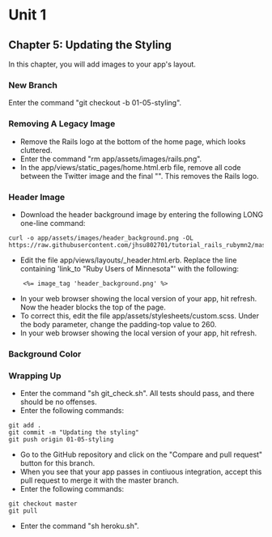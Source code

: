 # Unit 1
## Chapter 5: Updating the Styling

In this chapter, you will add images to your app's layout.

### New Branch
Enter the command "git checkout -b 01-05-styling".

### Removing A Legacy Image
* Remove the Rails logo at the bottom of the home page, which looks cluttered.
* Enter the command "rm app/assets/images/rails.png".
* In the app/views/static_pages/home.html.erb file, remove all code between the Twitter image and the final "</div>".  This removes the Rails logo.

### Header Image
* Download the header background image by entering the following LONG one-line command:
```
curl -o app/assets/images/header_background.png -OL https://raw.githubusercontent.com/jhsu802701/tutorial_rails_rubymn2/master/images/header_background.png
```
* Edit the file app/views/layouts/_header.html.erb.  Replace the line containing 'link_to "Ruby Users of Minnesota"' with the following:
```
    <%= image_tag 'header_background.png' %>
```
* In your web browser showing the local version of your app, hit refresh.  Now the header blocks the top of the page.
* To correct this, edit the file app/assets/stylesheets/custom.scss.  Under the body parameter, change the padding-top value to 260.
* In your web browser showing the local version of your app, hit refresh.

### Background Color


### Wrapping Up
* Enter the command "sh git_check.sh".  All tests should pass, and there should be no offenses.
* Enter the following commands:
```
git add .
git commit -m "Updating the styling"
git push origin 01-05-styling
```
* Go to the GitHub repository and click on the "Compare and pull request" button for this branch.
* When you see that your app passes in contiuous integration, accept this pull request to merge it with the master branch.
* Enter the following commands:
```
git checkout master
git pull
```
* Enter the command "sh heroku.sh".
